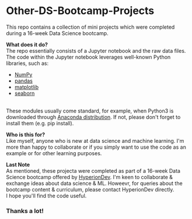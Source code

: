 # Other-DS-Bootcamp-Projects

This repo contains a collection of mini projects which were completed during a 16-week Data Science bootcamp.

**What does it do?**
</br>The repo essentially consists of a Jupyter notebook and the raw data files.
The code within the Jupyter notebook leverages well-known Python libraries, such as:
- [NumPy](https://numpy.org/)
- [pandas](https://pandas.pydata.org/docs/index.html)
- [matplotlib](https://matplotlib.org/)
- [seaborn](https://seaborn.pydata.org/index.html)

</br>These modules usually come standard, for example, when Python3 is downloaded through [Anaconda distribution](https://anaconda.org/).
If not, please don't forget to install them (e.g. pip install).

**Who is this for?**
</br>Like myself, anyone who is new at data science and machine learning. I'm more than happy to collaborate or if you simply want to use the code as an example or for other learning purposes.

**Last Note**
</br>As mentioned, these projecta were completed as part of a 16-week Data Science bootcamp offered by [HyperionDev](https://www.hyperiondev.com/).
I'm keen to collaborate & exchange ideas about data science & ML. Howeevr, for queries about the bootcamp content & curriculum, please contact HyperionDev directly.
</br>I hope you'll find the code useful.
### Thanks a lot!
